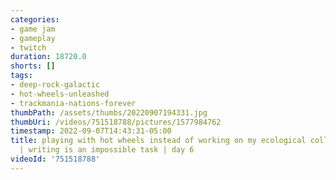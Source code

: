 ```yaml
---
categories:
- game jam
- gameplay
- twitch
duration: 18720.0
shorts: []
tags:
- deep-rock-galactic
- hot-wheels-unleashed
- trackmania-nations-forever
thumbPath: /assets/thumbs/20220907194331.jpg
thumbUri: /videos/751518788/pictures/1577984762
timestamp: 2022-09-07T14:43:31-05:00
title: playing with hot wheels instead of working on my ecological collapse game jam
  | writing is an impossible task | day 6
videoId: '751518788'
---
```

